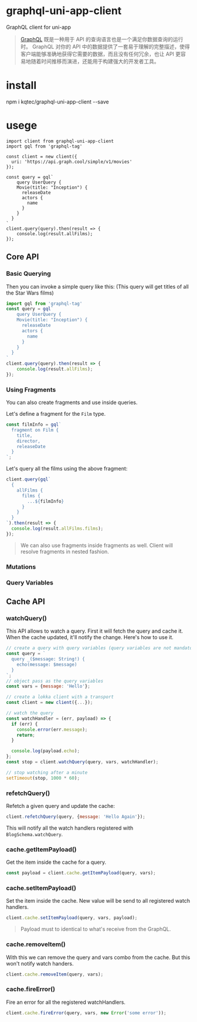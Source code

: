 # graphql-uni-app-client
GraphQL client for uni-app

> [GraphQL](http://graphql.cn/learn/) 既是一种用于 API 的查询语言也是一个满足你数据查询的运行时。 GraphQL 对你的 API 中的数据提供了一套易于理解的完整描述，使得客户端能够准确地获得它需要的数据，而且没有任何冗余，也让 API 更容易地随着时间推移而演进，还能用于构建强大的开发者工具。

# install
npm i kqtec/graphql-uni-app-client --save

# usege
```
import client from graphql-uni-app-client
import gql from 'graphql-tag'

const client = new client({
  uri: 'https://api.graph.cool/simple/v1/movies'
});

const query = gql`
    query UserQuery {
    Movie(title: "Inception") {
      releaseDate
      actors {
        name
      }
    }
  }
`
client.query(query).then(result => {
    console.log(result.allFilms);
});
```

## Core API
### Basic Querying
Then you can invoke a simple query like this:
(This query will get titles of all the Star Wars films)

```js
import gql from 'graphql-tag'
const query = gql`
    query UserQuery {
    Movie(title: "Inception") {
      releaseDate
      actors {
        name
      }
    }
  }
`
client.query(query).then(result => {
    console.log(result.allFilms);
});
```

### Using Fragments
You can also create fragments and use inside queries.

Let's define a fragment for the `Film` type.

```js
const filmInfo = gql`
  fragment on Film {
    title,
    director,
    releaseDate
  }
`;
```

Let's query all the films using the above fragment:

```js
client.query(gql`
  {
    allFilms {
      films {
        ...${filmInfo}
      }
    }
  }
`).then(result => {
  console.log(result.allFilms.films);
});
```

> We can also use fragments inside fragments as well. Client will resolve fragments in nested fashion.

### Mutations
### Query Variables

## Cache API
### watchQuery()

This API allows to watch a query. First it will fetch the query and cache it. When the cache updated, it'll notify the change. Here's how to use it.

```js
// create a query with query variables (query variables are not mandatory)
const query = `
  query _($message: String!) {
    echo(message: $message)
  }
`;
// object pass as the query variables
const vars = {message: 'Hello'};

// create a lokka client with a transport
const client = new client({...});

// watch the query
const watchHandler = (err, payload) => {
  if (err) {
    console.error(err.message);
    return;
  }

  console.log(payload.echo);
};
const stop = client.watchQuery(query, vars, watchHandler);

// stop watching after a minute
setTimeout(stop, 1000 * 60);
```
### refetchQuery()

Refetch a given query and update the cache:

```js
client.refetchQuery(query, {message: 'Hello Again'});
```

This will notify all the watch handlers registered with `BlogSchema.watchQuery`.

### cache.getItemPayload()

Get the item inside the cache for a query.

```js
const payload = client.cache.getItemPayload(query, vars);
```

### cache.setItemPayload()

Set the item inside the cache. New value will be send to all registered watch handlers.

```js
client.cache.setItemPayload(query, vars, payload);
```

> Payload must to identical to what's receive from the GraphQL.

### cache.removeItem()

With this we can remove the query and vars combo from the cache. But this won't notify watch handers.

```js
client.cache.removeItem(query, vars);
```

### cache.fireError()

Fire an error for all the registered watchHandlers.

```js
client.cache.fireError(query, vars, new Error('some error'));
```


